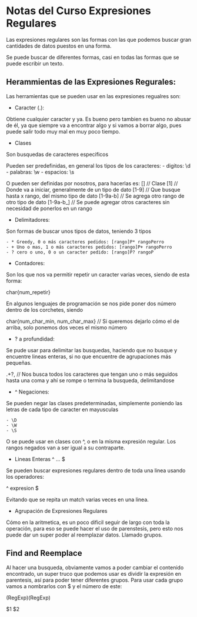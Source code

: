 # Notas del Curso Expresiones Regulares

Las expresiones regulares son las formas con las que podemos buscar gran cantidades de datos puestos en una forma.

Se puede buscar de diferentes formas, casi en todas las formas que se puede escribir un texto.

## Herammientas de las Expresiones Regurales:

Las herramientas que se pueden usar en las expresiones regualres son:

- Caracter (.):

Obtiene cualquier caracter y ya. Es bueno pero tambien es bueno no abusar de él, ya que siempre va a encontrar algo y si vamos a 
borrar algo, pues puede salir todo muy mal en muy poco tiempo.

- Clases

Son busquedas de caracteres especificos

Pueden ser predefinidas, en general los tipos de los caracteres:
	- digitos: \d
	- palabras: \w
	- espacios: \s

O pueden ser definidas por nosotros, para hacerlas es:
[] // Clase
[1] // Donde va a iniciar, generalmente de un tipo de dato
[1-9] // Que busque hasta x rango, del mismo tipo de dato
[1-9a-b] // Se agrega otro rango de otro tipo de dato
[1-9a-b_] // Se puede agregar otros caracteres sin necesidad de ponerlos en un rango

- Delimitadores:

Son formas de buscar unos tipos de datos, teniendo 3 tipos

	- * Greedy, 0 o más caracteres pedidos: [rango]P* rangoPerro
	- + Uno o mas, 1 o más caracteres pedidos: [rango]P+ rangoPerro
	- ? cero o uno, 0 o un caracter pedido: [rango]P? rangoP

- Contadores:

Son los que nos va permitir repetir un caracter varias veces, siendo de esta forma:

char{num_repetir} 

En algunos lenguajes de programación se nos pide poner dos número dentro de los corchetes, siendo

char{num_char_min, num_char_max} // Si queremos dejarlo cómo el de arriba, solo ponemos dos veces el mismo número

- ? a profundidad:

Se pude usar para delimitar las busquedas, haciendo que no busque y encuentre lineas enteras, si no que encuentre de agrupaciones más 
pequeñas.

.+?, // Nos busca todos los caracteres que tengan uno o más seguidos hasta una coma y ahí se rompe o termina la busqueda, delimitandose

- ^ Negaciones:

Se pueden negar las clases predeterminadas, simplemente poniendo las letras de cada tipo de caracter en mayusculas

	- \D
	- \W
	- \S

O se puede usar en clases con ^, o en la misma expresión regular. Los rangos negados van a ser igual a su contraparte.

- Lineas Enteras ^ ... $

Se pueden buscar expresiones regulares dentro de toda una linea usando los operadores:

^ expresion $

Evitando que se repita un match varias veces en una linea.

- Agrupación de Expresiones Regulares

Cómo en la aritmetica, es un poco dificil seguir de largo con toda la operación, para eso se puede hacer el uso de 
parenstesis, pero esto nos puede dar un super poder al reemplazar datos. Llamado grupos.

## Find and Reemplace

Al hacer una busqueda, obviamente vamos a poder cambiar el contenido encontrado, un super truco que podemos usar es dividir la expresión 
en parentesis, así para poder tener diferentes grupos. Para usar cada grupo vamos a nombrarlos con $ y el número de este:

(RegExp)(RegExp)

$1 $2
